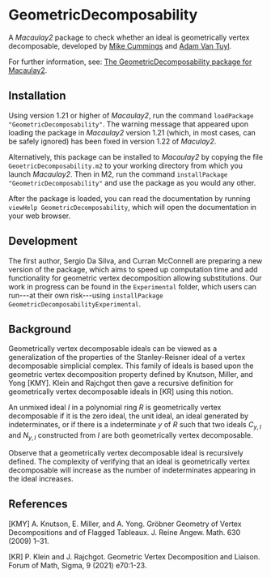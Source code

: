 # GeometricDecomposability
A _Macaulay2_ package to check whether an ideal is geometrically vertex decomposable, developed by [Mike Cummings](https://www.math.mcmaster.ca/~cummim5/) and [Adam Van Tuyl](https://ms.mcmaster.ca/~vantuyl/).

For further information, see: [The GeometricDecomposability package for Macaulay2](https://arxiv.org/abs/2211.02471).

## Installation

Using version 1.21 or higher of _Macaulay2_, run the command `loadPackage "GeometricDecomposability"`.
The warning message that appeared upon loading the package in _Macaulay2_ version 1.21 (which, in most cases, can be safely ignored) has been fixed in version 1.22 of _Maculay2_.

Alternatively, this package can be installed to _Macaulay2_ by copying the file `GeoetricDecomposability.m2` to your working directory from which you launch _Macaulay2_. 
Then in M2, run the command `installPackage "GeometricDecomposability"` and use the package as you would any other. 

After the package is loaded, you can read the documentation by running `viewHelp GeometricDecomposability`, which will open the documentation in your web browser.

## Development

The first author, Sergio Da Silva, and Curran McConnell are preparing a new version of the package, which aims to speed up computation time and add functionality for geometric vertex decomposition allowing substitutions.
Our work in progress can be found in the `Experimental`  folder, which users can run---at their own risk---using `installPackage GeometricDecomposabilityExperimental`.

## Background

Geometrically vertex decomposable ideals can be viewed as a generalization of the properties of the Stanley-Reisner ideal of a vertex decomposable simplicial complex.
This family of ideals is based upon the geometric vertex decomposition property defined by Knutson, Miller, and Yong [KMY]. 
Klein and Rajchgot then gave a recursive definition for geometrically vertex decomposable ideals in [KR] using this notion.

An unmixed ideal $I$ in a polynomial ring $R$ is geometrically vertex decomposable if it is the zero ideal, the unit ideal, an ideal generated by indeterminates, or if there is a indeterminate $y$ of $R$ such that two ideals $C_{y,I}$ and $N_{y,I}$ constructed from $I$ are both geometrically vertex decomposable.

Observe that a geometrically vertex decomposable ideal is recursively defined. 
The complexity of verifying that an ideal is geometrically vertex decomposable will increase as the number of indeterminates appearing in the ideal increases.

## References

[KMY] A. Knutson, E. Miller, and A. Yong. Gröbner Geometry of Vertex Decompositions and of Flagged Tableaux. J. Reine Angew. Math. 630 (2009) 1–31.

[KR] P. Klein and J. Rajchgot. Geometric Vertex Decomposition and Liaison. Forum of Math, Sigma, 9 (2021) e70:1-23.
